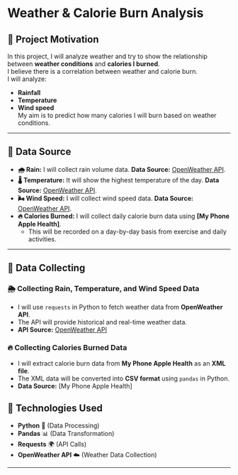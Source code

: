 # Weather & Calorie Burn Analysis

## 📌 Project Motivation
In this project, I will analyze weather and try to show the relationship between **weather conditions** and **calories I burned**.  
I believe there is a correlation between weather and calorie burn.  
I will analyze:
- **Rainfall**
- **Temperature**
- **Wind speed**  
My aim is to predict how many calories I will burn based on weather conditions.

---

## 📌 Data Source

- **🌧️ Rain:** I will collect rain volume data. **Data Source:** [OpenWeather API](https://openweathermap.org).
- **🌡️ Temperature:** It will show the highest temperature of the day. **Data Source:** [OpenWeather API](https://openweathermap.org).
- **🌬️ Wind Speed:** I will collect wind speed data. **Data Source:** [OpenWeather API](https://openweathermap.org).
- **🔥 Calories Burned:** I will collect daily calorie burn data using **[My Phone Apple Health]**.  
  - This will be recorded on a day-by-day basis from exercise and daily activities.

---

## 📌 Data Collecting

### 🌦️ **Collecting Rain, Temperature, and Wind Speed Data**
- I will use `requests` in Python to fetch weather data from **OpenWeather API**.
- The API will provide historical and real-time weather data.
- **API Source:** [OpenWeather API](https://openweathermap.org)

### 🔥 **Collecting Calories Burned Data**
- I will extract calorie burn data from **My Phone Apple Health** as an **XML file**.
- The XML data will be converted into **CSV format** using `pandas` in Python.
- **Data Source:** [My Phone Apple Health]


## 📌 Technologies Used
- **Python** 🐍 (Data Processing)
- **Pandas** 📊 (Data Transformation)
- **Requests** 🌍 (API Calls)
- **OpenWeather API** ☁️ (Weather Data Collection)

---

